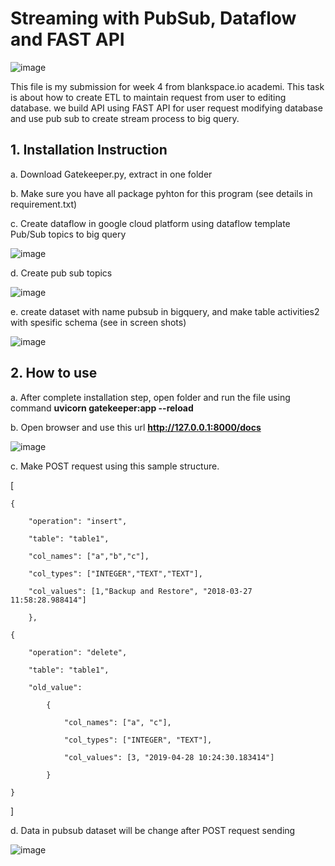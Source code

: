 # **Streaming with PubSub, Dataflow and FAST API**

![image](https://user-images.githubusercontent.com/55681442/117441880-37092700-af60-11eb-9501-59f0b16449cd.png)

This file is my submission for week 4 from blankspace.io academi. This task is about how to create ETL to maintain request from user to editing database.
we build API using FAST API for user request modifying database and use pub sub to create stream process to big query.

## 1. Installation Instruction 
a. Download Gatekeeper.py, extract in one folder
    
b. Make sure you have all package pyhton for this program (see details in requirement.txt)

c. Create dataflow in google cloud platform using dataflow template Pub/Sub topics to big query

![image](https://user-images.githubusercontent.com/55681442/117424986-8cd3d400-af4c-11eb-81b7-3e5b2b8c6aa8.png)

d. Create pub sub topics

![image](https://user-images.githubusercontent.com/55681442/117425695-3dda6e80-af4d-11eb-85bf-88e4122a576b.png)

e. create dataset with name pubsub in bigquery, and make table activities2 with spesific schema (see in screen shots)

![image](https://user-images.githubusercontent.com/55681442/117425972-901b8f80-af4d-11eb-89a3-dc6393bbe454.png)


## 2. How to use 

a. After complete installation step, open folder and run the file using command **uvicorn gatekeeper:app --reload**
    
b. Open browser and use this url **http://127.0.0.1:8000/docs**

![image](https://user-images.githubusercontent.com/55681442/117424409-f43d5400-af4b-11eb-9046-3d36b37a039f.png)
    
c. Make POST request using this sample structure.

[

    {
    
        "operation": "insert",
        
        "table": "table1",
        
        "col_names": ["a","b","c"],
        
        "col_types": ["INTEGER","TEXT","TEXT"],
        
        "col_values": [1,"Backup and Restore", "2018-03-27 11:58:28.988414"]
        
        },
        
    {
    
        "operation": "delete",
        
        "table": "table1",
        
        "old_value": 
        
            {
            
                "col_names": ["a", "c"],
                
                "col_types": ["INTEGER", "TEXT"],
                
                "col_values": [3, "2019-04-28 10:24:30.183414"]
                
            }
            
    }
    
]

d. Data in pubsub dataset will be change after POST request sending

![image](https://user-images.githubusercontent.com/55681442/117426471-2059d480-af4e-11eb-92d4-ca0483b5ad3e.png)

